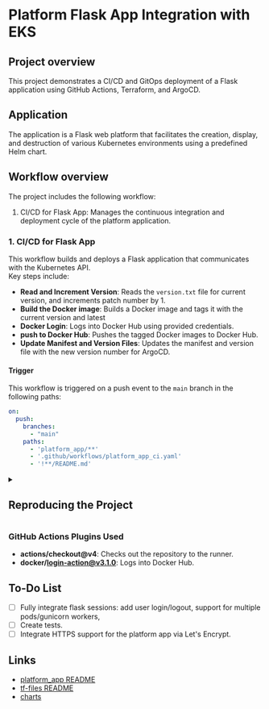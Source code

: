 # Platform Flask App Integration with EKS

## Project overview

This project demonstrates a CI/CD and GitOps deployment of a Flask application using GitHub Actions, Terraform, and ArgoCD.

## Application
The application is a Flask web platform that facilitates the creation, display, and destruction of various Kubernetes environments using a predefined Helm chart.

## Workflow overview

The project includes the following workflow:
   1. CI/CD for Flask App: Manages the continuous integration and deployment cycle of the platform application.

### 1. CI/CD for Flask App

This workflow builds and deploys a Flask application that communicates with the Kubernetes API. \
Key steps include:

   - **Read and Increment Version**: Reads the `version.txt` file for current version, and increments patch number by 1.
   - **Build the Docker image**: Builds a Docker image and tags it with the current version and latest
   - **Docker Login**: Logs into Docker Hub using provided credentials.
   - **push to Docker Hub**: Pushes the tagged Docker images to Docker Hub.
   - **Update Manifest and Version Files**: Updates the manifest and version file with the new version number for ArgoCD.

#### Trigger

This workflow is triggered on a push event to the `main` branch in the following paths:
```yaml
on:
  push:
    branches: 
      - "main"
    paths:       
      - 'platform_app/**'
      - '.github/workflows/platform_app_ci.yaml'
      - '!**/README.md'
```

<details>
<summary><h2>Reproducing the Project</h2></summary>

## Flask Application:

### Overview

- **platform_app**
  - `app.py`: A simple Flask web application that manages multiple endpoints and communicates with Kubernetes API.

## Web_App Dockerfile

- **Base Image**: Uses `python:alpine3.19` for a lightweight Python environment.
- **Install Helm**: Uses `apk` to install curl, bash, and openssl to install Helm 3, then removes unnecessary packages while keeping Helm operational.
- **Work Directory**: Sets the working directory to `/app`.
- **Install Dependencies**: Copies `requirements.txt` and installs Python dependencies without cache (including the Flask[async] addon).
- **Copy Source Code**: Copies the source code to the working directory.
- **Create Temp Session Store**: Creates a directory to store the temporary session store for use when running in a container.
- **Run Application**: Uses Gunicorn to run the Flask application with pre-configured `gunicorn.conf.py` file.

## Setup

1. **Clone the Repository**:
    ```bash
    git clone https://github.com/Evgeny-Nik/project_platform_app.git
    cd project_platform_app
    ```
2. **Setup the .env file**:
    ```bash
    touch platform_app/.env
    ```

#### Environment Variables Example (.env-example)

The `.env` file in your `platform_app` directory should have the following example values:

    ```
    DOCKER_HUB_USERNAME="<username>"
    DOCKER_HUB_ACCESS_TOKEN="<token>"
    SESSION_KEY="<session_secret_key>"
    HELM_CHART="<path_or_url_to_helm_chart>"
    KUBECONFIG="<path_to_.kube/config>"
    ```
    
*KUBECONFIG env var is only required when the app is deployed outside of kubrnetes.

3. **Trigger the workflow to build the app**:
   - Push changes to the `main` branch.
   - See triggers [here](#trigger).

4. **Deploy the app to the environment of your choosing**:
   - To manually run the platform app locally:
     ```bash
     cd platform_app
     python -m venv venv
     source venv/bin/activate 
     pip install -r requirements.txt
     python3 platform_app/app.py
     ```
     The Platform App will then be accessible in `http://localhost:5000`

   - To manually run the platform app in a container:
     ```bash
     cd platform_app
     docker build -t ${DOCKERHUB_USERNAME}/platform_app:latest .
     docker run -d -v </path/to/.kube/config>:</path/to/.kube/config> -p 8000:8000 --env-file .env ${DOCKERHUB_USERNAME}/platform_app:latest
     ```
     The Platform App will then be accessible in `http://localhost:8000`

   - To manually run the platform in a Kubernetes Cluster:
     ```bash
     cd tf-Files
     terraform init \
       -backend-config="bucket=<your_s3_bucket's_name>" \
       -backend-config="key=<your_s3_statefiles's_key>"
     terraform validate
     terraform plan
     terraform apply -auto-approve
     ```
     For further Setup steps go to [terraform README](tf-files/README.md)

</details>

### GitHub Actions Plugins Used

- **actions/checkout@v4**: Checks out the repository to the runner.
- **docker/login-action@v3.1.0**: Logs into Docker Hub.

## To-Do List

- [ ] Fully integrate flask sessions: add user login/logout, support for multiple pods/gunicorn workers, 
- [ ] Create tests.
- [ ] Integrate HTTPS support for the platform app via Let's Encrypt.

## Links
- [platform_app README](platform_app/README.md)
- [tf-files README](tf-files/README.md)
- [charts](charts/README.md)
